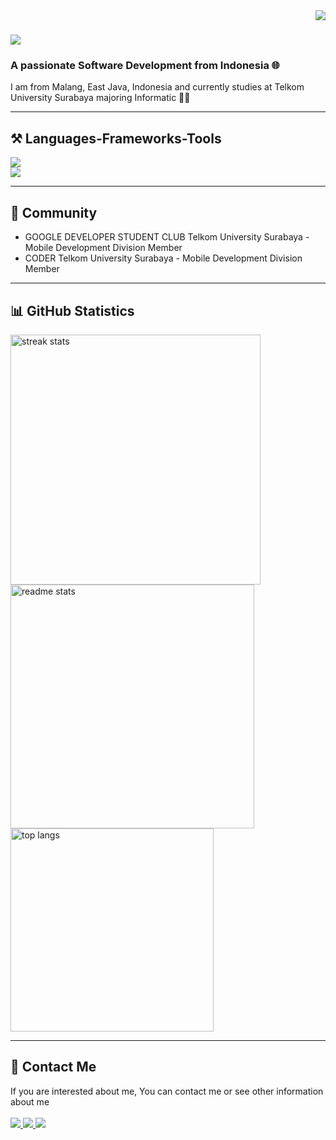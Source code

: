 <img align="right" src="https://visitor-badge.laobi.icu/badge?page_id=ikoyozu11.ikoyozu11" />

<h1 align="left">
    <img src="https://readme-typing-svg.herokuapp.com/?font=Righteous&size=35&color=F7AA00&center=false&vCenter=true&width=800&height=70&duration=4000&pause=500&lines=⚡+Welcome+to+My+GitHub+Profile+⚡;+Hi+There!+👋+%2C+I'm+Okky+Rangga+Pratama+😁;"/>
</h1>

<h3 align="left">A passionate Software Development from Indonesia 🌐</h3>
    <div align="left">  
        I am from Malang, East Java, Indonesia and currently studies at Telkom University Surabaya majoring Informatic 🧑‍💻
    </div>

<hr/>
 
<h2 align="left">⚒️ Languages-Frameworks-Tools</h2>
    <div align="left">
        <img src="https://skillicons.dev/icons?i=html,css,js,c,cpp,java,python,mysql,laravel,bootstrap" />
        <br/>
        <img src="https://skillicons.dev/icons?i=vscode,github,git,figma" />
    </div>

<hr/>

<h2 align="left">👥 Community</h2>

- GOOGLE DEVELOPER STUDENT CLUB Telkom University Surabaya - Mobile Development Division Member
- CODER Telkom University Surabaya - Mobile Development Division Member

<hr/>

<h2 align="left">📊 GitHub Statistics</h2>
    <div align=left>
      <img width=400 src="https://github-readme-streak-stats-salesp07.vercel.app/?user=ikoyozu11&count_private=true&theme=gruvbox&border_radius=10&hide_border=true" alt="streak stats"/>
      <br/>
      <img width=390 src="https://github-readme-stats-salesp07.vercel.app/api?username=ikoyozu11&count_private=true&show_icons=true&theme=gruvbox&rank_icon=github&hide_border=true&border_radius=10" alt="readme stats" />
      <img width=325 src="https://github-readme-stats-salesp07.vercel.app/api/top-langs/?username=ikoyozu11&hide=HTML&langs_count=8&layout=compact&theme=gruvbox&border_radius=10&hide_border=true&size_weight=0.5&count_weight=0.5&exclude_repo=github-readme-stats" alt="top langs" />
    </div>

<hr/>

<h2 align="left">📱 Contact Me</h2>
    <div align="left"> 
        If you are interested about me, You can contact me or see other information about me
    </div>
<br/>
    <div align="left"> 
        <a href="mailto:ikoyozu@gmail.com">
          <img src="https://img.shields.io/badge/Gmail-333333?style=for-the-badge&logo=gmail&logoColor=red" />
        </a>
        <a href="https://www.instagram.com/okkypratamaaa_/" target="_blank">
          <img src="https://img.shields.io/badge/Instagram-E4405F?style=for-the-badge&logo=instagram&logoColor=white" target="_blank" />
        </a>
        <a href="https://linkedin.com/in/okky-rangga-pratama-10a11429a" target="_blank">
          <img src="https://img.shields.io/badge/LinkedIn-0077B5?style=for-the-badge&logo=linkedin&logoColor=white" target="_blank" />
        </a>
    </div>
